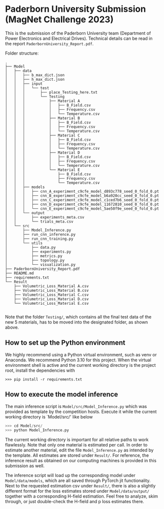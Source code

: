 # Paderborn University Submission (MagNet Challenge 2023)

This is the submission of the Paderborn University team (Department of Power Electronics and Electrical Drives).
Technical details can be read in the report `PaderbornUniversity_Report.pdf`.

Folder structure:

```
.
├── Model
│   ├── data
│   │   ├── b_max_dict.json
│   │   ├── h_max_dict.json
│   │   ├── input
│   │   │   └── test
│   │   │       ├── place_Testing_here.txt
│   │   │       └── Testing
│   │   │           ├── Material A
│   │   │           │   ├── B_Field.csv
│   │   │           │   ├── Frequency.csv
│   │   │           │   └── Temperature.csv
│   │   │           ├── Material B
│   │   │           │   ├── B_Field.csv
│   │   │           │   ├── Frequency.csv
│   │   │           │   └── Temperature.csv
│   │   │           ├── Material C
│   │   │           │   ├── B_Field.csv
│   │   │           │   ├── Frequency.csv
│   │   │           │   └── Temperature.csv
│   │   │           ├── Material D
│   │   │           │   ├── B_Field.csv
│   │   │           │   ├── Frequency.csv
│   │   │           │   └── Temperature.csv
│   │   │           └── Material E
│   │   │               ├── B_Field.csv
│   │   │               ├── Frequency.csv
│   │   │               └── Temperature.csv
│   │   ├── models
│   │   │   ├── cnn_A_experiment_c9cfe_model_d893c778_seed_0_fold_0.pt
│   │   │   ├── cnn_B_experiment_c9cfe_model_b6a920cc_seed_0_fold_0.pt
│   │   │   ├── cnn_C_experiment_c9cfe_model_c1ced7b6_seed_0_fold_0.pt
│   │   │   ├── cnn_D_experiment_c9cfe_model_11672810_seed_0_fold_0.pt
│   │   │   └── cnn_E_experiment_c9cfe_model_5ae50f9e_seed_0_fold_0.pt
│   │   └── output
│   │       ├── experiments_meta.csv
│   │       └── trials_meta.csv
│   └── src
│       ├── Model_Inference.py
│       ├── run_cnn_inference.py
│       ├── run_cnn_training.py
│       └── utils
│           ├── data.py
│           ├── experiments.py
│           ├── metrics.py
│           ├── topology.py
│           └── visualization.py
├── PaderbornUniversity_Report.pdf
├── README.md
├── requirements.txt
└── Result
    ├── Volumetric_Loss_Material A.csv
    ├── Volumetric_Loss_Material B.csv
    ├── Volumetric_Loss_Material C.csv
    ├── Volumetric_Loss_Material D.csv
    └── Volumetric_Loss_Material E.csv


```

Note that the folder `Testing/`, which contains all the final test data of the new 5 materials, has to be moved into the designated folder, as shown above.


## How to set up the Python environment

We highly recommend using a Python virtual environment, such as venv or Anaconda.
We recommend Python 3.10 for this project.
When the virtual environment shell is active and the current working directory is the project root, install the dependencies with 

```
>>> pip install -r requirements.txt
```

## How to execute the model inference

The main inference script is `Model/src/Model_Inference.py` which was provided as template by the competition hosts.
Execute it while the current working directory is `Model/src/' like below

```py
>>> cd Model/src/
>>> python Model_Inference.py

```

The current working directory is important for all relative paths to work flawlessly.
Note that only one material is estimated per call. In order to estimate another material, edit the file `Model_Inference.py` as intended by the template.
All estimates are stored under `Result/`. For reference, the inference result as obtained on our computing machines is provided in this submission as well.

The inference script will load up the corresponding model under `Model/data/models`, which are all saved through PyTorch jit functionality.
Next to the requested estimation csv under `Result/`, there is also a slightly different format for the loss estimates stored under `Model/data/output/` together with a corresponding H-field estimation. Feel free to analyze, skim through, or just double-check the H-field and p loss estimates there.
